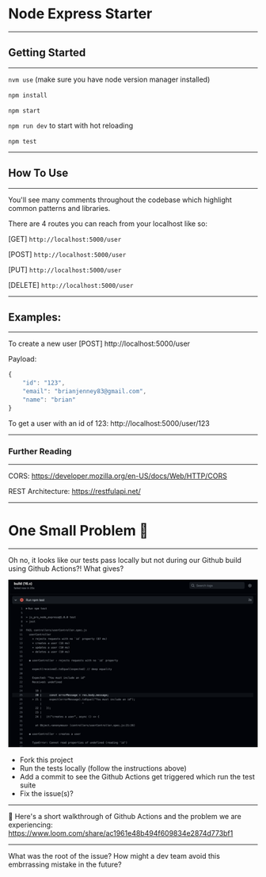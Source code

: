 # Node Express Starter

---

## Getting Started

---

`nvm use` (make sure you have node version manager installed)

`npm install`

`npm start`

`npm run dev` to start with hot reloading

`npm test`

---

## How To Use

---

You'll see many comments throughout the codebase which highlight common patterns and libraries.

There are 4 routes you can reach from your localhost like so:

[GET] `http://localhost:5000/user`

[POST] `http://localhost:5000/user`

[PUT] `http://localhost:5000/user`

[DELETE] `http://localhost:5000/user`

---

## Examples:

---

To create a new user
[POST] http://localhost:5000/user

Payload:

```js
{
    "id": "123",
    "email": "brianjenney83@gmail.com",
    "name": "brian"
}
```

To get a user with an id of 123:
http://localhost:5000/user/123

---

### Further Reading

---

CORS: https://developer.mozilla.org/en-US/docs/Web/HTTP/CORS

REST Architecture: https://restfulapi.net/

---

# One Small Problem 🤏

---

Oh no, it looks like our tests pass locally but not during our Github build using Github Actions?! What gives?

<img src="./failed_pipeline.png"/>

- Fork this project
- Run the tests locally (follow the instructions above)
- Add a commit to see the Github Actions get triggered which run the test suite
- Fix the issue(s)?

---

📼
Here's a short walkthrough of Github Actions and the problem we are experiencing: https://www.loom.com/share/ac1961e48b494f609834e2874d773bf1

---

What was the root of the issue? How might a dev team avoid this embrrassing mistake in the future?
